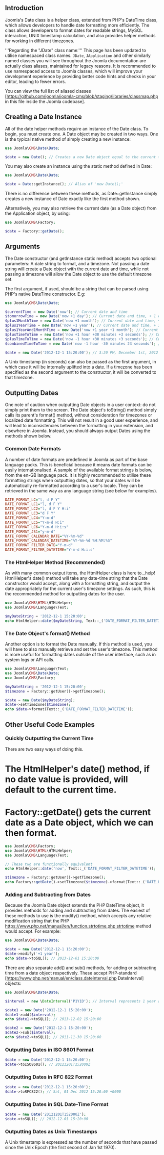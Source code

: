 <!-- Filename: How_to_use_JDate / Display title: How to use the Date class-->

## Introduction
Joomla's Date class is a helper class, extended from PHP's DateTime class, which allows developers to handle date formatting more efficiently. The class allows developers to format dates for readable strings, MySQL interaction, UNIX timestamp calculation, and also provides helper methods for working in different timezones.

'''Regarding the "JDate" class name:''' This page has been updated to utilise namespaced class names. `JDate`, `JApplication` and other similarly named classes you will see throughout the Joomla documentation are actually class aliases, maintained for legacy reasons. It is recommended to use namespaced access to Joomla classes, which will improve your development experience by providing better code hints and checks in your editor, leading to fewer errors. 

You can view the full list of aliased classes [https://github.com/joomla/joomla-cms/blob/staging/libraries/classmap.php in this file inside the Joomla codebase].

## Creating a Date Instance
All of the date helper methods require an instance of the Date class. To begin, you must create one. A Date object may be created in two ways. One is the typical native method of simply creating a new instance:

```php
use Joomla\CMS\Date\Date;

$date = new Date(); // Creates a new Date object equal to the current time.
```

You may also create an instance using the static method defined in Date:

```php
use Joomla\CMS\Date\Date;

$date = Date::getInstance(); // Alias of 'new Date();'
```

There is no difference between these methods, as Date::getInstance simply creates a new instance of Date exactly like the first method shown.

Alternatively, you may also retrieve the current date (as a Date object) from the Application object, by using:
```php
use Joomla\CMS\Factory;

$date = Factory::getDate();
```

## Arguments

The Date constructor (and getInstance static method) accepts two optional parameters: A date string to format, and a timezone. Not passing a date string will create a Date object with the current date and time, while not passing a timezone will allow the Date object to use the default timezone set.

The first argument, if used, should be a string that can be parsed using PHP's native DateTime constructor. E.g:
```php
use Joomla\CMS\Date\Date;

$currentTime = new Date('now'); // Current date and time
$tomorrowTime = new Date('now +1 day'); // Current date and time, + 1 day.
$plus1MonthTime = new Date('now +1 month'); // Current date and time, + 1 month.
$plus1YearTime = new Date('now +1 year'); // Current date and time, + 1 year.
$plus1YearAnd1MonthTime = new Date('now +1 year +1 month'); // Current date and time, + 1 year and 1 month.
$plusTimeToTime = new Date('now +1 hour +30 minutes +3 seconds'); // Current date and time, + 1 hour, 30 minutes and 3 seconds
$plusTimeToTime = new Date('now -1 hour +30 minutes +3 seconds'); // Current date and time, + 1 hour, 30 minutes and 3 seconds
$combinedTimeToTime = new Date('now -1 hour -30 minutes 23 seconds'); // Current date and time, - 1 hour, +30 minutes and +23 seconds

$date = new Date('2012-12-1 15:20:00'); // 3:20 PM, December 1st, 2012
```

A Unix timestamp (in seconds) can also be passed as the first argument, in which case it will be internally uplifted into a date. If a timezone has been specified as the second argument to the constructor, it will be converted to that timezone.

## Outputting Dates

One note of caution when outputting Date objects in a user context: do not simply print them to the screen. The Date object's toString() method simply calls its parent's format() method, without consideration for timezones or localized date formatting. This will not result in a good user experience, and will lead to inconsistencies between the formatting in your extension, and elsewhere in Joomla. Instead, you should always output Dates using the methods shown below.

### Common Date Formats

A number of date formats are predefined in Joomla as part of the base language packs. This is beneficial because it means date formats can be easily internationalised. A sample of the available format strings is below, from the en-GB language pack. It is highly recommended to utilise these formatting strings when outputting dates, so that your dates will be automatically re-formatted according to a user's locale. They can be retrieved in the same way as any language string (see below for examples).

```ini
DATE_FORMAT_LC="l, d F Y"
DATE_FORMAT_LC1="l, d F Y"
DATE_FORMAT_LC2="l, d F Y H:i"
DATE_FORMAT_LC3="d F Y"
DATE_FORMAT_LC4="Y-m-d"
DATE_FORMAT_LC5="Y-m-d H:i"
DATE_FORMAT_LC6="Y-m-d H:i:s"
DATE_FORMAT_JS1="y-m-d"
DATE_FORMAT_CALENDAR_DATE="%Y-%m-%d"
DATE_FORMAT_CALENDAR_DATETIME="%Y-%m-%d %H:%M:%S"
DATE_FORMAT_FILTER_DATE="Y-m-d"
DATE_FORMAT_FILTER_DATETIME="Y-m-d H:i:s"
```

### The HtmlHelper Method (Recommended)

As with many common output items, the HtmlHelper class is here to...help! HtmlHelper's date() method will take any date-time string that the Date constructor would accept, along with a formatting string, and output the date appropriately for the current user's timezone settings. As such, this is the recommended method for outputting dates for the user.

```php
use Joomla\CMS\HTML\HTMLHelper;
use Joomla\CMS\Language\Text;

$myDateString = '2012-12-1 15:20:00';
echo HtmlHelper::date($myDateString, Text::_('DATE_FORMAT_FILTER_DATETIME'));
```

### The Date Object's format() Method

Another option is to format the Date manually. If this method is used, you will have to also manually retrieve and set the user's timezone. This method is more useful for formatting dates outside of the user interface, such as in system logs or API calls.

```php
use Joomla\CMS\Language\Text;
use Joomla\CMS\Date\Date;
use Joomla\CMS\Factory;

$myDateString = '2012-12-1 15:20:00';
$timezone = Factory::getUser()->getTimezone();

$date = new Date($myDateString);
$date->setTimezone($timezone);
echo $date->format(Text::_('DATE_FORMAT_FILTER_DATETIME'));
```

## Other Useful Code Examples

### Quickly Outputting the Current Time

There are two easy ways of doing this.
# The HtmlHelper's date() method, if no date value is provided, will default to the current time. 
# Factory::getDate() gets the current date as a Date object, which we can then format.

```php
use Joomla\CMS\Factory;
use Joomla\CMS\HTML\HTMLHelper;
use Joomla\CMS\Language\Text;

// These two are functionally equivalent
echo HtmlHelper::date('now', Text::_('DATE_FORMAT_FILTER_DATETIME'));

$timezone = Factory::getUser()->getTimezone();
echo Factory::getDate()->setTimezone($timezone)->format(Text::_('DATE_FORMAT_FILTER_DATETIME'));
```

### Adding and Subtracting from Dates

Because the Joomla Date object extends the PHP DateTime object, it provides methods for adding and subtracting from dates. The easiest of these methods to use is the modify() method, which accepts any relative modification string that the PHP [https://www.php.net/manual/en/function.strtotime.php strtotime]() method would accept. For example:

```php
use Joomla\CMS\Date\Date;

$date = new Date('2012-12-1 15:20:00');
$date->modify('+1 year');
echo $date->toSQL(); // 2013-12-01 15:20:00
```

There are also separate add() and sub() methods, for adding or subtracting time from a date object respectively. These accept PHP-standard [https://www.php.net/manual/en/class.dateinterval.php DateInterval] objects:

```php
use Joomla\CMS\Date\Date;

$interval = new \DateInterval('P1Y1D'); // Interval represents 1 year and 1 day

$date1 = new Date('2012-12-1 15:20:00');
$date1->add($interval);
echo $date1->toSQL(); // 2013-12-02 15:20:00

$date2 = new Date('2012-12-1 15:20:00');
$date2->sub($interval);
echo $date2->toSQL(); // 2011-11-30 15:20:00
```

### Outputting Dates in ISO 8601 Format

```php
$date = new Date('2012-12-1 15:20:00');
$date->toISO8601(); // 20121201T152000Z
```

### Outputting Dates in RFC 822 Format

```php
$date = new Date('2012-12-1 15:20:00');
$date->toRFC822(); // Sat, 01 Dec 2012 15:20:00 +0000
```

### Outputting Dates in SQL Date-Time Format

```php
$date = new Date('20121201T152000Z');
$date->toSQL(); // 2012-12-01 15:20:00
```

### Outputting Dates as Unix Timestamps

A Unix timestamp is expressed as the number of seconds that have passed since the Unix Epoch (the first second of Jan 1st 1970).


